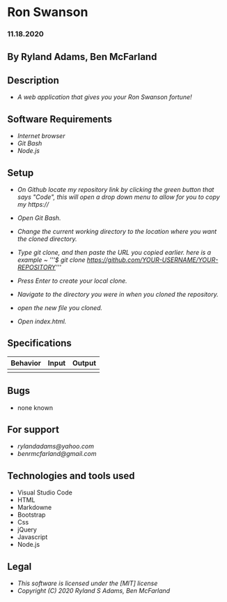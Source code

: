 
# Ron Swanson
### 11.18.2020
## By Ryland Adams, Ben McFarland
## Description 
* _A web application that gives you your Ron Swanson fortune!_

## Software Requirements
* _Internet browser_
* _Git Bash_
* _Node.js_

## Setup 
* _On Github locate my repository link by clicking the green button that says "Code", this will open a drop down menu to allow for you to copy my https://_

* _Open Git Bash._ 

* _Change the current working directory to the location where you want the cloned directory._

* _Type git clone, and then paste the URL you copied earlier. here is a example ~ '''$ git clone https://github.com/YOUR-USERNAME/YOUR-REPOSITORY'''_

* _Press Enter to create your local clone._

* _Navigate to the directory you were in when you cloned the repository._

* _open the new file you cloned._

* _Open index.html._

## Specifications

| Behavior | Input | Output |
|-------------------------------------------------|--------|--------|
| | | |



## Bugs
* none known

## For support
* _rylandadams@yahoo.com_
* _benrmcfarland@gmail.com_


## Technologies and tools used

- Visual Studio Code
- HTML
- Markdowne
- Bootstrap
- Css
- jQuery
- Javascript
- Node.js

## Legal 
* _This software is licensed under the [MIT] license_
* _Copyright (C) 2020 Ryland S Adams, Ben McFarland_